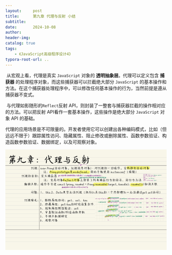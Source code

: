 ```yaml
---
layout:     post
title:      第九章 代理与反射 小结
subtitle:  
date:       2024-10-08
author:     
header-img: 
catalog: true
tags:
    - 《JavaScript高级程序设计4》
typora-root-url: ..
---
```


​	从宏观上看，代理是真实 `JavaScript` 对象的 **透明抽象层**。代理可以定义包含 **捕获器** 的处理程序对象，而这些捕获器可以拦截绝大部分 `JavaScript` 的基本操作和方法。在这个捕获器处理程序中，可以修改任何基本操作的行为，当然前提是遵从捕获器不变式。

​	与代理如影随形的`Reflect`反射 API，则封装了一整套与捕获器拦截的操作相对应的方法。可以把反射 API看作一套基本操作，这些操作是绝大部分 `JavaScript` 对象 API 的基础。

​	代理的应用场景是不可限量的。开发者使用它可以创建出各种编码模式，比如（但远远不限于）跟踪属性访问、隐藏属性、阻止修改或删除属性、函数参数验证、构造函数参数验证、数据绑定，以及可观察对象。

![《红宝书》-24](/../img/assets_2023/《红宝书》-24.jpg)
